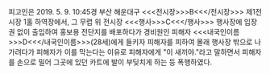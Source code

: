 피고인은 2019. 5. 9. 10:45경 부산 해운대구 <<<전시장>>>B<<</전시장>>> 제1전시장 1홀 하역장에서, 그 무렵 위 전시장 <<<행사>>>C<<</행사>>> 행사장에 입장권 없이 출입하여 홍보용 전단지를 배포하다가 경비원인 피해자 <<<내국인이름>>>D<<</내국인이름>>>(28세)에게 들키자 피해자를 피하여 몰래 행사장 밖으로 나가려다가 피해자가 이를 막는다는 이유로 피해자에게 "이 새끼야."라고 말하면서 피해자를 손으로 밀어 그곳에 있던 카트에 발이 부딪치게 하는 등 폭행하였다.
